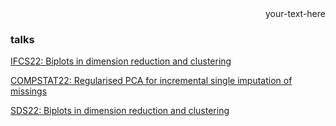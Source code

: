 <div style="text-align: right"> your-text-here </div>
  
### talks

  [IFCS22: Biplots in dimension reduction and clustering](JDR_biplots/biplots_in_dm_clust_IFCS22.html)

  [COMPSTAT22: Regularised PCA for incremental single imputation of missings](CW_RPCA_Compstat_ECDA_2022/CW_RPCA_compstat_ecda_2022.html)

  [SDS22: Biplots in dimension reduction and clustering](JDR_biplots/biplots_in_dm_clust_COMPSTAT22.html)

  
  


